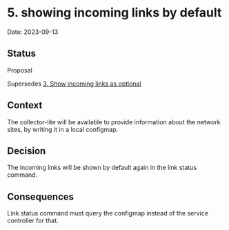 # 5. showing incoming links by default

Date: 2023-09-13

## Status

Proposal

Supersedes [3. Show incoming links as optional](0003-show-incoming-links-as-optional.md)

## Context

The collector-lite will be available to provide information about the network sites, by writing it in a local configmap.

## Decision

The incoming links will be shown by default again in the link status command.

## Consequences

Link status command must query the configmap instead of the service controller for that.
